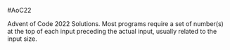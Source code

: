 #AoC22

Advent of Code 2022 Solutions. Most programs require a set of number(s) at the top of each input preceding the actual input, usually related to the input size.
